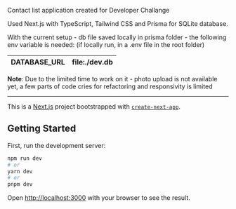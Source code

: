 Contact list application created for Developer Challange

Used Next.js with TypeScript, Tailwind CSS and Prisma for SQLite database.

With the current setup - db file saved locally in prisma folder - the following env variable is needed: (if locally run, in a .env file in the root folder)

| DATABASE_URL | file:./dev.db |
| ------------ | ------------- |

**Note**: Due to the limited time to work on it - photo upload is not available yet, a few parts of code cries for refactoring and responsivity is limited

---

This is a [Next.js](https://nextjs.org/) project bootstrapped with [`create-next-app`](https://github.com/vercel/next.js/tree/canary/packages/create-next-app).

## Getting Started

First, run the development server:

```bash
npm run dev
# or
yarn dev
# or
pnpm dev
```

Open [http://localhost:3000](http://localhost:3000) with your browser to see the result.

